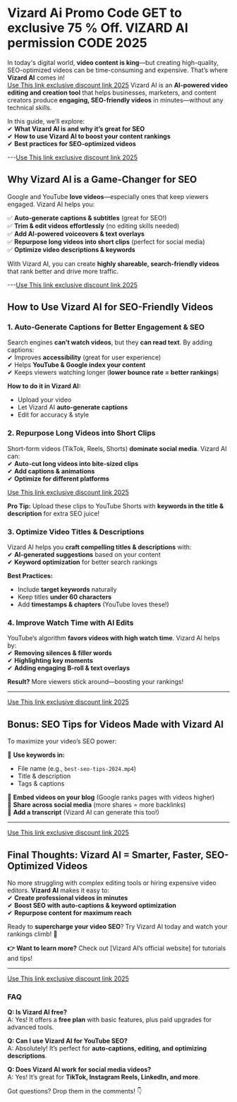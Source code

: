 # Vizard Ai Promo Code GET to exclusive 75 % Off. VIZARD AI permission CODE 2025

In today's digital world, **video content is king**—but creating high-quality, SEO-optimized videos can be time-consuming and expensive. That’s where **Vizard AI** comes in!  
[Use This link exclusive discount link 2025](https://vizard.ai/?via=70off)
Vizard AI is an **AI-powered video editing and creation tool** that helps businesses, marketers, and content creators produce **engaging, SEO-friendly videos** in minutes—without any technical skills.  

In this guide, we’ll explore:  
✔ **What Vizard AI is and why it’s great for SEO**  
✔ **How to use Vizard AI to boost your content rankings**  
✔ **Best practices for SEO-optimized videos**  

---[Use This link exclusive discount link 2025](https://vizard.ai/?via=70off)

## **Why Vizard AI is a Game-Changer for SEO**  

Google and YouTube **love videos**—especially ones that keep viewers engaged. Vizard AI helps you:  

✅ **Auto-generate captions & subtitles** (great for SEO!)  
✅ **Trim & edit videos effortlessly** (no editing skills needed)  
✅ **Add AI-powered voiceovers & text overlays**  
✅ **Repurpose long videos into short clips** (perfect for social media)  
✅ **Optimize video descriptions & keywords**  

With Vizard AI, you can create **highly shareable, search-friendly videos** that rank better and drive more traffic.  

---[Use This link exclusive discount link 2025](https://vizard.ai/?via=70off)

## **How to Use Vizard AI for SEO-Friendly Videos**  

### **1. Auto-Generate Captions for Better Engagement & SEO**  
Search engines **can’t watch videos**, but they **can read text**. By adding captions:  
✔ Improves **accessibility** (great for user experience)  
✔ Helps **YouTube & Google index your content**  
✔ Keeps viewers watching longer (**lower bounce rate = better rankings**)  

**How to do it in Vizard AI:**  
- Upload your video  
- Let Vizard AI **auto-generate captions**  
- Edit for accuracy & style  

### **2. Repurpose Long Videos into Short Clips**  
Short-form videos (TikTok, Reels, Shorts) **dominate social media**. Vizard AI can:  
✔ **Auto-cut long videos into bite-sized clips**  
✔ **Add captions & animations**  
✔ **Optimize for different platforms**  

[Use This link exclusive discount link 2025](https://vizard.ai/?via=70off)

**Pro Tip:** Upload these clips to YouTube Shorts with **keywords in the title & description** for extra SEO juice!  

### **3. Optimize Video Titles & Descriptions**  
Vizard AI helps you **craft compelling titles & descriptions** with:  
✔ **AI-generated suggestions** based on your content  
✔ **Keyword optimization** for better search rankings  

**Best Practices:**  
- Include **target keywords** naturally  
- Keep titles **under 60 characters**  
- Add **timestamps & chapters** (YouTube loves these!)  

### **4. Improve Watch Time with AI Edits**  
YouTube’s algorithm **favors videos with high watch time**. Vizard AI helps by:  
✔ **Removing silences & filler words**  
✔ **Highlighting key moments**  
✔ **Adding engaging B-roll & text overlays**  

**Result?** More viewers stick around—boosting your rankings!  

---
[Use This link exclusive discount link 2025](https://vizard.ai/?via=70off)


## **Bonus: SEO Tips for Videos Made with Vizard AI**  
To maximize your video’s SEO power:  

🔹 **Use keywords in:**  
- File name (e.g., `best-seo-tips-2024.mp4`)  
- Title & description  
- Tags & captions  

🔹 **Embed videos on your blog** (Google ranks pages with videos higher)  
🔹 **Share across social media** (more shares = more backlinks)  
🔹 **Add a transcript** (Vizard AI can generate this too!)  

---
[Use This link exclusive discount link 2025](https://vizard.ai/?via=70off)

## **Final Thoughts: Vizard AI = Smarter, Faster, SEO-Optimized Videos**  

No more struggling with complex editing tools or hiring expensive video editors. **Vizard AI** makes it easy to:  
✔ **Create professional videos in minutes**  
✔ **Boost SEO with auto-captions & keyword optimization**  
✔ **Repurpose content for maximum reach**  

Ready to **supercharge your video SEO**? Try Vizard AI today and watch your rankings climb! 🚀  

**👉 Want to learn more?** Check out [Vizard AI’s official website] for tutorials and tips!  

---
[Use This link exclusive discount link 2025](https://vizard.ai/?via=70off)

### **FAQ**  
**Q: Is Vizard AI free?**  
A: Yes! It offers a **free plan** with basic features, plus paid upgrades for advanced tools.  

**Q: Can I use Vizard AI for YouTube SEO?**  
A: Absolutely! It’s perfect for **auto-captions, editing, and optimizing descriptions**.  

**Q: Does Vizard AI work for social media videos?**  
A: Yes! It’s great for **TikTok, Instagram Reels, LinkedIn, and more**.  

Got questions? Drop them in the comments! 👇

